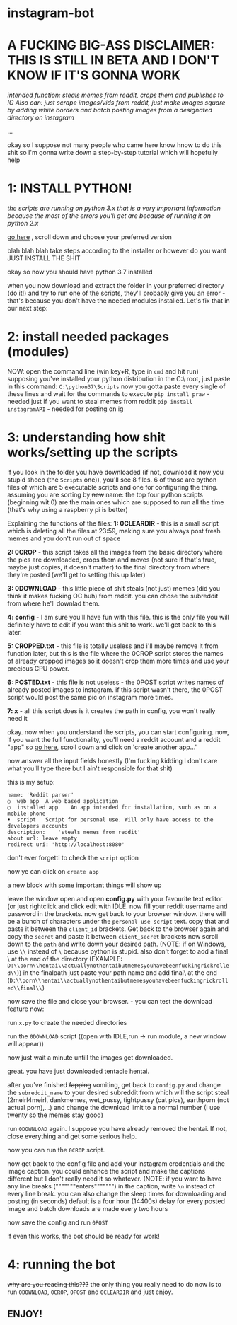 # instagram-bot
# A FUCKING BIG-ASS DISCLAIMER: THIS IS STILL IN BETA AND I DON'T KNOW IF IT'S GONNA WORK

_intended function: steals memes from reddit, crops them and publishes to IG_
_Also can: just scrape images/vids from reddit, just make images square by adding white borders and batch posting images from a designated directory on instagram_

...

okay so I suppose not many people who came here know hnow to do this shit so I'm gonna write down a step-by-step tutorial which will hopefully help


# 1: INSTALL PYTHON!

_the scripts are running on python 3.x_
_that is a very important information because the most of the errors you'll get are because of running it on python 2.x_

[go here](https://www.python.org/downloads/release/python-370/) , scroll down and choose your preferred version 

blah blah blah take steps according to the installer or however do you want JUST INSTALL THE SHIT

okay so now you should have python 3.7 installed 

when you now download and extract the folder in your preferred directory (do it!) and try to run one of the scripts, they'll
probably give you an error - that's because you don't have the needed modules installed. Let's fix that in our next step:

# 2: install needed packages (modules)

NOW: open the command line (win key+R, type in `cmd` and hit run)
supposing you've installed your python distribution in the C:\ root, just paste in this command: 
`C:\python37\Scripts`
now you gotta paste every single of these lines and wait for the commands to execute
`pip install praw` - needed just if you want to steal memes from reddit
`pip install instagramAPI` - needed for posting on ig

# 3: understanding how shit works/setting up the scripts

if you look in the folder you have downloaded (if not, download it now you stupid sheep (the `Scripts` one)),
you'll see 8 files. 6 of those are python files of which are 5 executable scripts and one for configuring the thing.
assuming you are sorting by ~~new~~ name: the top four python scripts (beginning wit 0) are the main ones which are supposed to run all the time (that's why using a raspberry pi is better)

Explaining the functions of the files:
**1: 0CLEARDIR**  - this is a small script which is deleting all the files at 23:59, making sure you always post fresh memes and you don't run out of space

**2: 0CROP**  - this script takes all the images from the basic directory where the pics are downloaded, crops them and moves (not sure if that's true, maybe just copies, it doesn't matter) to the final directory from where they're posted (we'll get to setting this up later)

**3: 0DOWNLOAD**  - this little piece of shit steals (not just) memes (did you think it makes fucking OC huh) from reddit. you can chose the subreddit from where he'll downlad them.

**4: config** - I am sure you'll have fun with this file. this is the only file you will definitely have to edit if you want this shit to work. we'll get back to this later.

**5: CROPPED.txt**   - this file is totally useless and i'll maybe remove it from function later, but this is the file where the 0CROP script stores the names of already cropped images so it doesn't crop them more times and use your precious CPU power.

**6: POSTED.txt**  -  this file is not useless - the 0POST script writes names of already posted images to instagram. if this script wasn't there, the 0POST script would post the same pic on instagram more times.

**7: x**  - all this script does is it creates the path in config, you won't really need it

okay. now when you understand the scripts, you can start configuring. now, if you want the full functionality, you'll need a reddit account and a reddit "app"
so [go here](https://www.reddit.com/prefs/apps), scroll down and click on 'create another app...'

now answer all the input fields honestly (I'm fucking kidding I don't care what you'll type there but I ain't responsible for that shit)

this is my setup:
```
name: 'Reddit parser'
○  web app	A web based application
○  installed app	An app intended for installation, such as on a mobile phone
•  script	Script for personal use. Will only have access to the developers accounts
description:	'steals memes from reddit'
about url: leave empty
redirect uri: 'http://localhost:8080'
```
don't ever forgetti to check the `script` option

now ye can click on `create app`

a new block with some important things will show up

leave the window open and open **config.py** with your favourite text editor (or just rightclick and click edit with IDLE.
now fill your reddit username and password in the brackets. now get back to your browser window. there will be a bunch of characters under the `personal use script` text. copy that and paste it between the `client_id` brackets. Get back to the browser again and copy the `secret` and paste it between `client_secret` brackets
now scroll down to the `path` and write down your desired path. (NOTE: if on Windows, use `\\` instead of `\` because python is stupid. also don't forget to add a final \\ at the end of the directory (EXAMPLE: `D:\\porn\\hentai\\actuallynothentaibutmemesyouhavebeenfuckingrickrolled\\`))
in the finalpath just paste your path name and add final\\ at the end (`D:\\porn\\hentai\\actuallynothentaibutmemesyouhavebeenfuckingrickrolled\\final\\`)

now save the file and close your browser. - you can test the download feature now:

run `x.py` to create the needed directories

run the `0DOWNLOAD` script
((open with IDLE,run → run module, a new window will appear))

now just wait a minute untill the images get downloaded.

great. you have just downloaded tentacle hentai.

after you've finished ~~fapping~~ vomiting, get back to `config.py` and change the `subreddit_name` to your desired subreddit from which will the script steal (2meirl4meirl, dankmemes, wet_pussy, tightpussy (cat pics), earthporn (not actual porn),...) and change the download limit to a normal number (I use twenty so the memes stay good)

run `0DOWNLOAD` again. I suppose you have already removed the hentai. If not, close everything and get some serious help. 

now you can run the `0CROP` script.

now get back to the config file and add your instagram credentials and the image caption. you could enhance the script and make the captions different but I don't really need it so whatever. (NOTE: if you want to have any line breaks ("""""""enters""""""") in the caption, write `\n` instead of every line break. you can also change the sleep times for downloading and posting (in seconds) default is a four hour (14400s) delay for every posted image and batch downloads are made every two hours 

now save the config and run `0POST` 

if even this works, the bot should be ready for work!

# 4: running the bot

~~why are you reading this???~~ the only thing you really need to do now is to run `0DOWNLOAD`, `0CROP`, `0POST` and `0CLEARDIR` and just enjoy.

## ENJOY!
